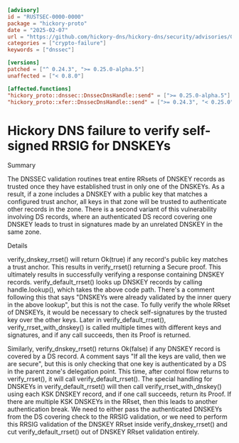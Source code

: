 ```toml
[advisory]
id = "RUSTSEC-0000-0000"
package = "hickory-proto"
date = "2025-02-07"
url = "https://github.com/hickory-dns/hickory-dns/security/advisories/GHSA-37wc-h8xc-5hc4"
categories = ["crypto-failure"]
keywords = ["dnssec"]

[versions]
patched = ["^ 0.24.3", ">= 0.25.0-alpha.5"]
unaffected = ["< 0.8.0"]

[affected.functions]
"hickory_proto::dnssec::DnssecDnsHandle::send" = [">= 0.25.0-alpha.5"]
"hickory_proto::xfer::DnssecDnsHandle::send" = [">= 0.24.3", "< 0.25.0"]
```

# Hickory DNS failure to verify self-signed RRSIG for DNSKEYs

Summary

The DNSSEC validation routines treat entire RRsets of DNSKEY records as trusted once they have established trust in only one of the DNSKEYs. As a result, if a zone includes a DNSKEY with a public key that matches a configured trust anchor, all keys in that zone will be trusted to authenticate other records in the zone. There is a second variant of this vulnerability involving DS records, where an authenticated DS record covering one DNSKEY leads to trust in signatures made by an unrelated DNSKEY in the same zone.

Details

verify_dnskey_rrset() will return Ok(true) if any record's public key matches a trust anchor. This results in verify_rrset() returning a Secure proof. This ultimately results in successfully verifying a response containing DNSKEY records. verify_default_rrset() looks up DNSKEY records by calling handle.lookup(), which takes the above code path. There's a comment following this that says "DNSKEYs were already validated by the inner query in the above lookup", but this is not the case. To fully verify the whole RRset of DNSKEYs, it would be necessary to check self-signatures by the trusted key over the other keys. Later in verify_default_rrset(), verify_rrset_with_dnskey() is called multiple times with different keys and signatures, and if any call succeeds, then its Proof is returned.

Similarly, verify_dnskey_rrset() returns Ok(false) if any DNSKEY record is covered by a DS record. A comment says "If all the keys are valid, then we are secure", but this is only checking that one key is authenticated by a DS in the parent zone's delegation point. This time, after control flow returns to verify_rrset(), it will call verify_default_rrset(). The special handling for DNSKEYs in verify_default_rrset() will then call verify_rrset_with_dnskey() using each KSK DNSKEY record, and if one call succeeds, return its Proof. If there are multiple KSK DNSKEYs in the RRset, then this leads to another authentication break. We need to either pass the authenticated DNSKEYs from the DS covering check to the RRSIG validation, or we need to perform this RRSIG validation of the DNSKEY RRset inside verify_dnskey_rrset() and cut verify_default_rrset() out of DNSKEY RRset validation entirely.
